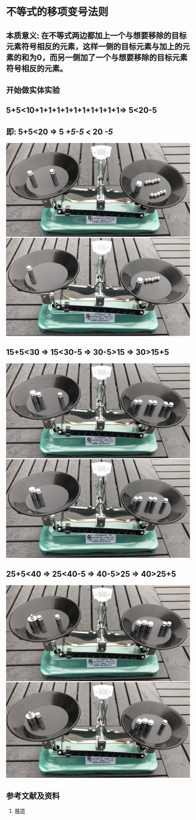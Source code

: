 # 不等式的移项变号法则

## 本质意义: 在不等式两边都加上一个与想要移除的目标元素符号相反的元素，这样一侧的目标元素与加上的元素的和为0，而另一侧加了一个与想要移除的目标元素符号相反的元素。

## 开始做实体实验

## 5+5<10+1+1+1+1+1+1+1+1+1+1=> 5<20-5
## 即: 5+5<20 => 5 *+5-5* < 20 *-5* 

![](/images/极大和极小/不等式的基本性质和移项变号法则/不等式的移项变号法则/1a1.jpg)
![](/images/极大和极小/不等式的基本性质和移项变号法则/不等式的移项变号法则/1a2.jpg)

## 15+5<30 => 15<30-5 => 30-5>15 => 30>15+5

![](/images/极大和极小/不等式的基本性质和移项变号法则/不等式的移项变号法则/2a1.jpg)
![](/images/极大和极小/不等式的基本性质和移项变号法则/不等式的移项变号法则/2a2.jpg)

## 25+5<40 => 25<40-5 => 40-5>25 => 40>25+5

![](/images/极大和极小/不等式的基本性质和移项变号法则/不等式的移项变号法则/3a1.jpg)
![](/images/极大和极小/不等式的基本性质和移项变号法则/不等式的移项变号法则/3a2.jpg)

## 参考文献及资料

1. [移项](https://baike.baidu.com/item/%E7%A7%BB%E9%A1%B9/9973468)  

